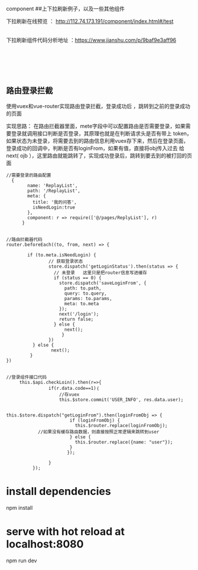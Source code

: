 component
##上下拉刷新例子，以及一些其他组件
<br>

 


下拉刷新在线预览 ：
http://112.74.173.191/component/index.html#/test <br><br>


下拉刷新组件代码分析地址 ：https://www.jianshu.com/p/9baf9e3aff96

<br>
<br>
<br>
<br>

## 路由登录拦截

使用vuex和vue-router实现路由登录拦截，登录成功后 ，跳转到之前的登录成功的页面

实现思路：
在路由拦截器里面，mete字段中可以配置路由是否需要登录，如果需要登录就调用接口判断是否登录，其原理也就是在判断请求头是否有带上 token，如果状态为未登录，将需要去到的路由信息利用vuex存下来，然后在登录页面，登录成功的回调中，判断是否有loginFrom，如果有值，直接将obj传入过去 给next( ojb ），这里路由就能跳转了，实现成功登录后，跳转到要去到的被打回的页面

```
//需要登录的路由配置
  {
        name: 'ReplayList',
        path: '/ReplayList',
        meta: {
          title: '我的问答',
          isNeedLogin:true
        },
        component: r => require(['@/pages/ReplyList'], r)
      }


//路由拦截器代码
router.beforeEach((to, from, next) => {
        
        if (to.meta.isNeedLogin) {
                // 获取登录状态     
                store.dispatch('getLoginStatus').then(status => {
                  // 未登录   这里只是把router信息写进缓存
                  if (status == 0) {
                    store.dispatch('saveLoginFrom', {
                      path: to.path,
                      query: to.query,
                      params: to.params,
                      meta: to.meta
                    });
                    next('/login');
                    return false;
                  } else {
                  	  next();
                 	 }
                })
          } else {
               	 next();
         }
})


//登录组件接口代码
     this.$api.checkLoin().then(r=>{
                if(r.data.code==1)｛
                    //存vuex
                    this.$store.commit('USER_INFO', res.data.user);

                      this.$store.dispatch("getLoginFrom").then(loginFromObj => {
                        if (loginFromObj) {
                          this.$router.replace(loginFromObj);
            //如果没有缓存路由数据，则直接按照正常逻辑来跳转到user
                        } else {
                          this.$router.replace({name: "user"});
                        }
                       });
     
                }
          });

```





# install dependencies
npm install

# serve with hot reload at localhost:8080
npm run dev




